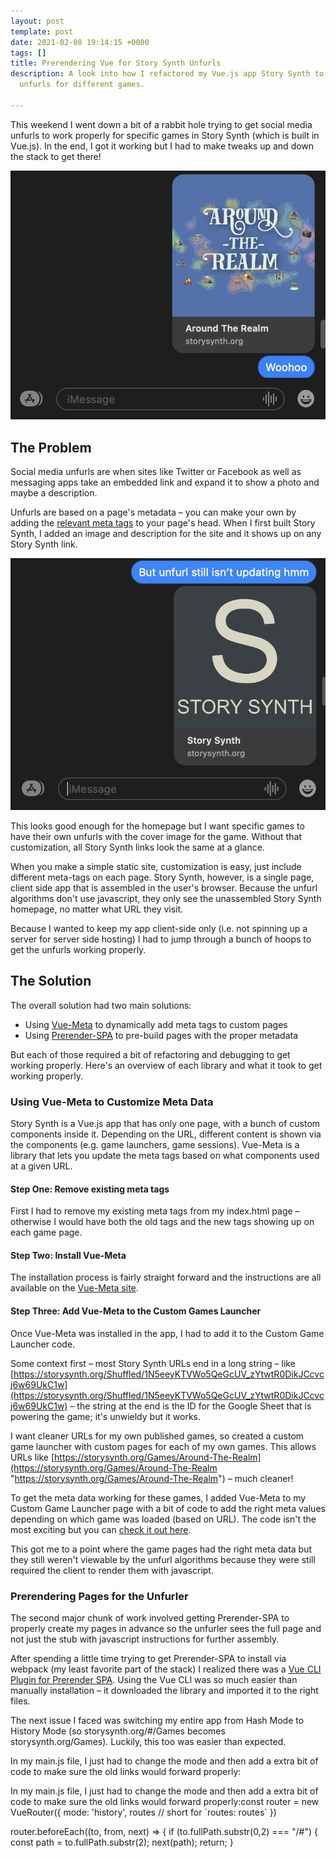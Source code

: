 ```yaml
---
layout: post
template: post
date: 2021-02-08 19:14:15 +0000
tags: []
title: Prerendering Vue for Story Synth Unfurls
description: A look into how I refactored my Vue.js app Story Synth to have custom
  unfurls for different games.

---
```

This weekend I went down a bit of a rabbit hole trying to get social media unfurls to work properly for specific games in Story Synth (which is built in Vue.js). In the end, I got it working but I had to make tweaks up and down the stack to get there!

![Around the Realm unfurl, showing the game's logo](/images/screen-shot-2021-02-07-at-8-22-04-am.png "The final unfurl for Around the Realm")

## The Problem

Social media unfurls are when sites like Twitter or Facebook as well as messaging apps take an embedded link and expand it to show a photo and maybe a description.

Unfurls are based on a page's metadata – you can make your own by adding the [relevant meta tags](https://css-tricks.com/essential-meta-tags-social-media/) to your page's head. When I first built Story Synth, I added an image and description for the site and it shows up on any Story Synth link.

![An unfurl of a link to Story Synth homepage, showing the Story Synth logo](/images/screen-shot-2021-02-07-at-8-19-44-am.png "A generic Story Synth unfurl")

This looks good enough for the homepage but I want specific games to have their own unfurls with the cover image for the game. Without that customization, all Story Synth links look the same at a glance.

When you make a simple static site, customization is easy, just include different meta-tags on each page. Story Synth, however, is a single page, client side app that is assembled in the user's browser. Because the unfurl algorithms don't use javascript, they only see the unassembled Story Synth homepage, no matter what URL they visit.

Because I wanted to keep my app client-side only (i.e. not spinning up a server for server side hosting) I had to jump through a bunch of hoops to get the unfurls working properly.

## The Solution

The overall solution had two main solutions:

* Using [Vue-Meta](https://vue-meta.nuxtjs.org/) to dynamically add meta tags to custom pages
* Using [Prerender-SPA](https://www.npmjs.com/package/vue-cli-plugin-prerender-spa) to pre-build pages with the proper metadata

But each of those required a bit of refactoring and debugging to get working properly. Here's an overview of each library and what it took to get working properly.

### Using Vue-Meta to Customize Meta Data

Story Synth is a Vue.js app that has only one page, with a bunch of custom components inside it. Depending on the URL, different content is shown via the components (e.g. game launchers, game sessions). Vue-Meta is a library that lets you update the meta tags based on what components used at a given URL.

#### Step One: Remove existing meta tags

First I had to remove my existing meta tags from my index.html page – otherwise I would have both the old tags and the new tags showing up on each game page.

#### Step Two: Install Vue-Meta

The installation process is fairly straight forward and the instructions are all available on the [Vue-Meta site](https://vue-meta.nuxtjs.org/).

#### Step Three: Add Vue-Meta to the Custom Games Launcher

Once Vue-Meta was installed in the app, I had to add it to the Custom Game Launcher code.

Some context first – most Story Synth URLs end in a long string – like [https://storysynth.org/Shuffled/1N5eeyKTVWo5QeGcUV_zYtwtR0DikJCcvcj6w69UkC1w](https://storysynth.org/Shuffled/1N5eeyKTVWo5QeGcUV_zYtwtR0DikJCcvcj6w69UkC1w) – the string at the end is the ID for the Google Sheet that is powering the game; it's unwieldy but it works.

I want cleaner URLs for my own published games, so created a custom game launcher with custom pages for each of my own games. This allows URLs like [https://storysynth.org/Games/Around-The-Realm](https://storysynth.org/Games/Around-The-Realm "https://storysynth.org/Games/Around-The-Realm") – much cleaner!

To get the meta data working for these games, I added Vue-Meta to my Custom Game Launcher page with a bit of code to add the right meta values depending on which game was loaded (based on URL). The code isn't the most exciting but you can [check it out here](https://github.com/randylubin/Story-Synth/blob/master/src/components/games/CustomGameLauncher.vue).

This got me to a point where the game pages had the right meta data but they still weren't viewable by the unfurl algorithms because they were still required the client to render them with javascript.

### Prerendering Pages for the Unfurler

The second major chunk of work involved getting Prerender-SPA to properly create my pages in advance so the unfurler sees the full page and not just the stub with javascript instructions for further assembly.

After spending a little time trying to get Prerender-SPA to install via webpack (my least favorite part of the stack) I realized there was a [Vue CLI Plugin for Prerender SPA](https://www.npmjs.com/package/vue-cli-plugin-prerender-spa). Using the Vue CLI was so much easier than manually installation – it downloaded the library and imported it to the right files.

The next issue I faced was switching my entire app from Hash Mode to History Mode (so storysynth.org/#/Games becomes storysynth.org/Games). Luckily, this too was easier than expected.

In my main.js file, I just had to change the mode and then add a extra bit of code to make sure the old links would forward properly:

In my main.js file, I just had to change the mode and then add a extra bit of code to make sure the old links would forward properly:const router = new VueRouter({
  mode: 'history',
  routes // short for \`routes: routes\`
})

router.beforeEach((to, from, next) => {
   if (to.fullPath.substr(0,2) === "/#") {
    const path = to.fullPath.substr(2);
    next(path);
    return;
  }